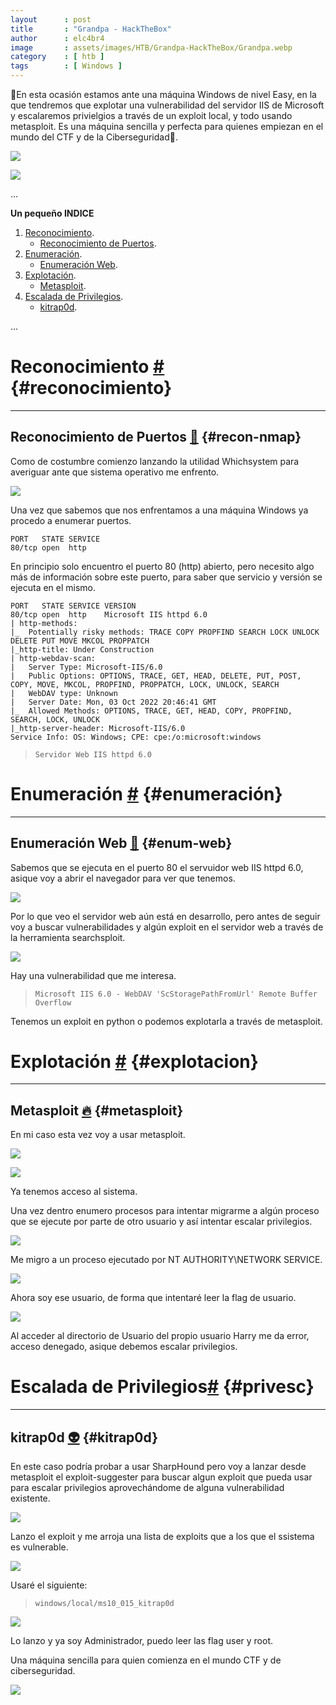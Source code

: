```yaml
---
layout      : post
title       : "Grandpa - HackTheBox"
author      : elc4br4
image       : assets/images/HTB/Grandpa-HackTheBox/Grandpa.webp
category    : [ htb ]
tags        : [ Windows ]
---
```


🤖​En esta ocasión estamos ante una máquina Windows de nivel Easy, en la que tendremos que explotar una vulnerabilidad del servidor IIS de Microsoft y escalaremos privielgios a través de un exploit local, y todo usando metasploit. Es una máquina sencilla y perfecta para quienes empiezan en el mundo del CTF y de la Ciberseguridad🤖​.

![](/assets/images/HTB/Grandpa-HackTheBox/Grandpa2.webp)

![](/assets/images/HTB/Grandpa-HackTheBox/Grandpa-rating.webp)

...


**Un pequeño INDICE**

1. [Reconocimiento](#reconocimiento).
    * [Reconocimiento de Puertos](#recon-nmap).
2. [Enumeración](#enumeración).
    * [Enumeración Web](#enum-web).
3. [Explotación](#explotacion).   
    * [Metasploit](#metasploit).
 5. [Escalada de Privilegios](#privesc). 
    * [kitrap0d](#kitrap0d).   


...

# Reconocimiento [#](reconocimiento) {#reconocimiento}

----

## Reconocimiento de Puertos [📌](#recon-nmap) {#recon-nmap}

Como de costumbre comienzo lanzando la utilidad Whichsystem para averiguar ante que sistema operativo me enfrento.

![](/assets/images/HTB/Grandpa-HackTheBox/whichsystem.webp)


Una vez que sabemos que nos enfrentamos a una máquina Windows ya procedo a enumerar puertos.

```nmap
PORT   STATE SERVICE
80/tcp open  http
```

En principio solo encuentro el puerto 80 (http) abierto, pero necesito algo más de información sobre este puerto, para saber que servicio y versión se ejecuta en el mismo.

```nmap
PORT   STATE SERVICE VERSION
80/tcp open  http    Microsoft IIS httpd 6.0
| http-methods: 
|_  Potentially risky methods: TRACE COPY PROPFIND SEARCH LOCK UNLOCK DELETE PUT MOVE MKCOL PROPPATCH
|_http-title: Under Construction
| http-webdav-scan: 
|   Server Type: Microsoft-IIS/6.0
|   Public Options: OPTIONS, TRACE, GET, HEAD, DELETE, PUT, POST, COPY, MOVE, MKCOL, PROPFIND, PROPPATCH, LOCK, UNLOCK, SEARCH
|   WebDAV type: Unknown
|   Server Date: Mon, 03 Oct 2022 20:46:41 GMT
|_  Allowed Methods: OPTIONS, TRACE, GET, HEAD, COPY, PROPFIND, SEARCH, LOCK, UNLOCK
|_http-server-header: Microsoft-IIS/6.0
Service Info: OS: Windows; CPE: cpe:/o:microsoft:windows
```

>`Servidor Web IIS httpd 6.0`

# Enumeración [#](enumeración) {#enumeración}

----

## Enumeración Web [📌](#enum-web) {#enum-web}

Sabemos que se ejecuta en el puerto 80 el servuidor web IIS httpd 6.0, asique voy a abrir el navegador para ver que tenemos.

![](/assets/images/HTB/Grandpa-HackTheBox/web.webp)

Por lo que veo el servidor web aún está en desarrollo, pero antes de seguir voy a buscar vulnerabilidades y algún exploit en el servidor web a través de la herramienta searchsploit.

![](/assets/images/HTB/Grandpa-HackTheBox/searchsploit.webp)

Hay una vulnerabilidad que me interesa.

> `Microsoft IIS 6.0 - WebDAV 'ScStoragePathFromUrl' Remote Buffer Overflow`

Tenemos un exploit en python o podemos explotarla a través de metasploit.

# Explotación [#](explotacion) {#explotacion}

----

## Metasploit [🔥](#metasploit) {#metasploit}

En mi caso esta vez voy a usar metasploit.

![](/assets/images/HTB/Grandpa-HackTheBox/msf1.webp)


![](/assets/images/HTB/Grandpa-HackTheBox/msf2.webp)

Ya tenemos acceso al sistema.

Una vez dentro enumero procesos para intentar migrarme a algún proceso que se ejecute por parte de otro usuario y así intentar escalar privilegios.

![](/assets/images/HTB/Grandpa-HackTheBox/msf3.webp)

Me migro a un proceso ejecutado por NT AUTHORITY\NETWORK SERVICE.

![](/assets/images/HTB/Grandpa-HackTheBox/msf4.webp)

Ahora soy ese usuario, de forma que intentaré leer la flag de usuario.

![](/assets/images/HTB/Grandpa-HackTheBox/msf5.webp)

Al acceder al directorio de Usuario del propio usuario Harry me da error, acceso denegado, asique debemos escalar privilegios.

# Escalada de Privilegios[#](privesc) {#privesc}

----

## kitrap0d [👽](kitrap0d) {#kitrap0d}

En este caso podría probar a usar SharpHound pero voy a lanzar desde metasploit el exploit-suggester para buscar algun exploit que pueda usar para escalar privilegios aprovechándome de alguna vulnerabilidad existente.

![](/assets/images/HTB/Grandpa-HackTheBox/msf5.9.webp)

Lanzo el exploit y me arroja una lista de exploits que a los que el ssistema es vulnerable.

![](/assets/images/HTB/Grandpa-HackTheBox/msf6.webp)

Usaré el siguiente:

> `windows/local/ms10_015_kitrap0d`

![](/assets/images/HTB/Grandpa-HackTheBox/msf7.webp)

Lo lanzo y ya soy Administrador, puedo leer las flag user y root.

Una máquina sencilla para quien comienza en el mundo CTF y de ciberseguridad.

![](/assets/images/HTB/Grandpa-HackTheBox/fin.gif)


